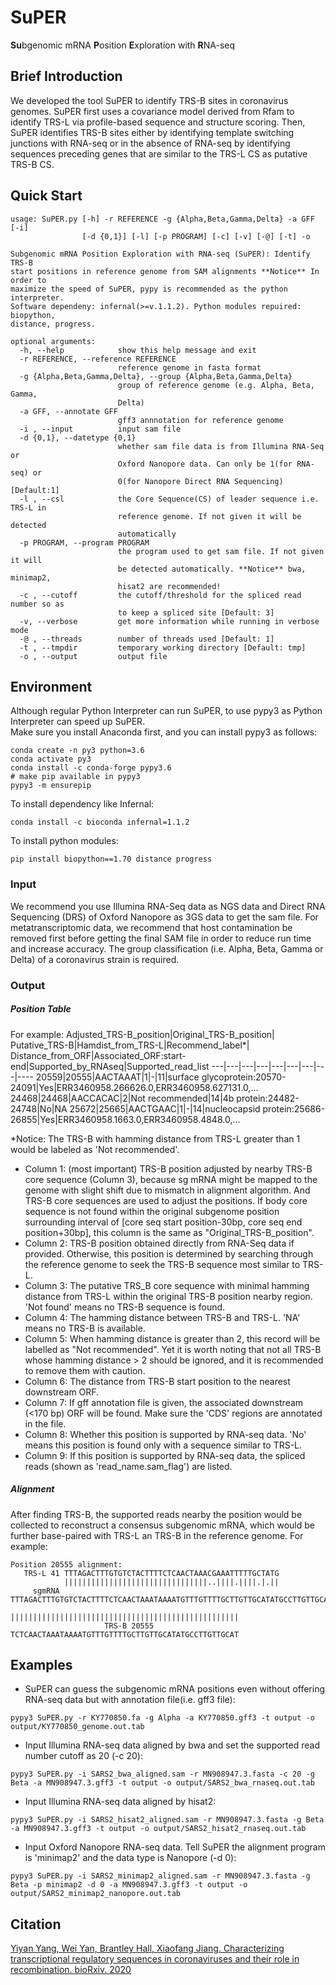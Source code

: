 # SuPER
**Su**bgenomic mRNA **P**osition **E**xploration with **R**NA-seq

## Brief Introduction
We developed the tool SuPER to identify TRS-B sites in coronavirus genomes. SuPER first uses a covariance model derived from Rfam to identify TRS-L via profile-based sequence and structure scoring. Then, SuPER identifies TRS-B sites either by identifying template switching junctions with RNA-seq or in the absence of RNA-seq by identifying sequences preceding genes that are similar to the TRS-L CS as putative TRS-B CS.

## Quick Start
```
usage: SuPER.py [-h] -r REFERENCE -g {Alpha,Beta,Gamma,Delta} -a GFF [-i]
                [-d {0,1}] [-l] [-p PROGRAM] [-c] [-v] [-@] [-t] -o

Subgenomic mRNA Position Exploration with RNA-seq (SuPER): Identify TRS-B
start positions in reference genome from SAM alignments **Notice** In order to
maximize the speed of SuPER, pypy is recommended as the python interpreter.
Software dependeny: infernal(>=v.1.1.2). Python modules repuired: biopython,
distance, progress.

optional arguments:
  -h, --help            show this help message and exit
  -r REFERENCE, --reference REFERENCE
                        reference genome in fasta format
  -g {Alpha,Beta,Gamma,Delta}, --group {Alpha,Beta,Gamma,Delta}
                        group of reference genome (e.g. Alpha, Beta, Gamma,
                        Delta)
  -a GFF, --annotate GFF
                        gff3 annnotation for reference genome
  -i , --input          input sam file
  -d {0,1}, --datetype {0,1}
                        whether sam file data is from Illumina RNA-Seq or
                        Oxford Nanopore data. Can only be 1(for RNA-seq) or
                        0(for Nanopore Direct RNA Sequencing) [Default:1]
  -l , --csl            the Core Sequence(CS) of leader sequence i.e. TRS-L in
                        reference genome. If not given it will be detected
                        automatically
  -p PROGRAM, --program PROGRAM
                        the program used to get sam file. If not given it will
                        be detected automatically. **Notice** bwa, minimap2,
                        hisat2 are recommended!
  -c , --cutoff         the cutoff/threshold for the spliced read number so as
                        to keep a spliced site [Default: 3]
  -v, --verbose         get more information while running in verbose mode
  -@ , --threads        number of threads used [Default: 1]
  -t , --tmpdir         temporary working directory [Default: tmp]
  -o , --output         output file
```

## Environment
Although regular Python Interpreter can run SuPER, to use pypy3 as Python Interpreter can speed up SuPER.   
Make sure you install Anaconda first, and you can install pypy3 as follows:

```
conda create -n py3 python=3.6
conda activate py3
conda install -c conda-forge pypy3.6
# make pip available in pypy3
pypy3 -m ensurepip
```
To install dependency like Infernal:

```
conda install -c bioconda infernal=1.1.2
```
To install python modules:

```
pip install biopython==1.70 distance progress
```

### Input
We recommend you use Illumina RNA-Seq data as NGS data and Direct RNA Sequencing (DRS) of Oxford Nanopore as 3GS data to get the sam file.
For metatranscriptomic data, we recommend that host contamination be removed first before getting the final SAM file in order to reduce run time and increase accuracy.
The group classification (i.e. Alpha, Beta, Gamma or Delta) of a coronavirus strain is required.

### Output
##### Position Table
For example:
Adjusted_TRS-B_position|Original_TRS-B_position| Putative_TRS-B|Hamdist_from_TRS-L|Recommend_label*|	Distance_from_ORF|Associated_ORF:start-end|Supported_by_RNAseq|Supported_read_list
---|---|---|---|---|---|---|---|----
20559|20555|AACTAAAT|1|-|11|surface glycoprotein:20570-24091|Yes|ERR3460958.266626.0,ERR3460958.627131.0,...
24468|24468|AACCACAC|2|Not recommended|14|4b protein:24482-24748|No|NA
25672|25665|AACTGAAC|1|-|14|nucleocapsid protein:25686-26855|Yes|ERR3460958.1663.0,ERR3460958.4848.0,...

*Notice: The TRS-B with hamming distance from TRS-L greater than 1 would be labeled as 'Not recommended'.

- Column 1: (most important) TRS-B position adjusted by nearby TRS-B core sequence (Column 3), because sg mRNA might be mapped to the genome with slight shift due to mismatch in alignment algorithm. And TRS-B core sequences are used to adjust the positions. If body core sequence is not found within the original subgenome position surrounding interval of [core seq start position-30bp, core seq end position+30bp], this column is the same as "Original_TRS-B_position".
- Column 2: TRS-B position obtained directly from RNA-Seq data if provided. Otherwise, this position is determined by searching through the reference genome to seek the  TRS-B sequence most similar to TRS-L.
- Column 3: The putative TRS_B core sequence with minimal hamming distance from TRS-L within the original TRS-B position nearby region. 'Not found' means no TRS-B sequence is found.
- Column 4: The hamming distance between TRS-B and TRS-L. 'NA' means no TRS-B is available.
- Column 5: When hamming distance is greater than 2, this record will be labelled as "Not recommended". Yet it is worth noting that not all TRS-B whose hamming distance > 2 should be ignored, and it is recommended to remove them with caution.
- Column 6: The distance from TRS-B start position to the nearest downstream ORF.
- Column 7: If gff annotation file is given, the associated downstream (<170 bp) ORF will be found. Make sure the 'CDS' regions are annotated in the file. 
- Column 8: Whether this position is supported by RNA-seq data. 'No' means this position is found only with a sequence similar to TRS-L.
- Column 9: If this position is supported by RNA-seq data, the spliced reads (shown as 'read_name.sam_flag') are listed.

##### Alignment
After finding TRS-B, the supported reads nearby the position would be collected to reconstruct a consensus subgenomic mRNA, which would be further base-paired with TRS-L an TRS-B in the reference genome.
For example:

```
Position 20555 alignment:
   TRS-L 41 TTTAGACTTTGTGTCTACTTTTCTCAACTAAACGAAATTTTTGCTATG
            ||||||||||||||||||||||||||||||||..||||.||||.|.||
     sgmRNA TTTAGACTTTGTGTCTACTTTTCTCAACTAAATAAAATGTTTGTTTTGCTTGTTGCATATGCCTTGTTGCAT
                                 |||||||||||||||||||||||||||||||||||||||||||||||||||
                     TRS-B 20555 TCTCAACTAAATAAAATGTTTGTTTTGCTTGTTGCATATGCCTTGTTGCAT
```

## Examples

- SuPER can guess the subgenomic mRNA positions even without offering RNA-seq data but with annotation file(i.e. gff3 file):
```
pypy3 SuPER.py -r KY770850.fa -g Alpha -a KY770850.gff3 -t output -o output/KY770850_genome.out.tab
```

- Input Illumina RNA-seq data aligned by bwa and set the supported read number cutoff as 20 (-c 20):
```
pypy3 SuPER.py -i SARS2_bwa_aligned.sam -r MN908947.3.fasta -c 20 -g Beta -a MN908947.3.gff3 -t output -o output/SARS2_bwa_rnaseq.out.tab
```

- Input Illumina RNA-seq data aligned by hisat2:
```
pypy3 SuPER.py -i SARS2_hisat2_aligned.sam -r MN908947.3.fasta -g Beta -a MN908947.3.gff3 -t output -o output/SARS2_hisat2_rnaseq.out.tab
```

- Input Oxford Nanopore RNA-seq data. Tell SuPER the alignment program is 'minimap2' and the data type is Nanopore (-d 0):
```
pypy3 SuPER.py -i SARS2_minimap2_aligned.sam -r MN908947.3.fasta -g Beta -p minimap2 -d 0 -a MN908947.3.gff3 -t output -o output/SARS2_minimap2_nanopore.out.tab
```
## Citation
[Yiyan Yang, Wei Yan, Brantley Hall, Xiaofang Jiang. Characterizing transcriptional regulatory sequences in coronaviruses and their role in recombination. bioRxiv. 2020](https://www.biorxiv.org/content/10.1101/2020.06.21.163410v1)